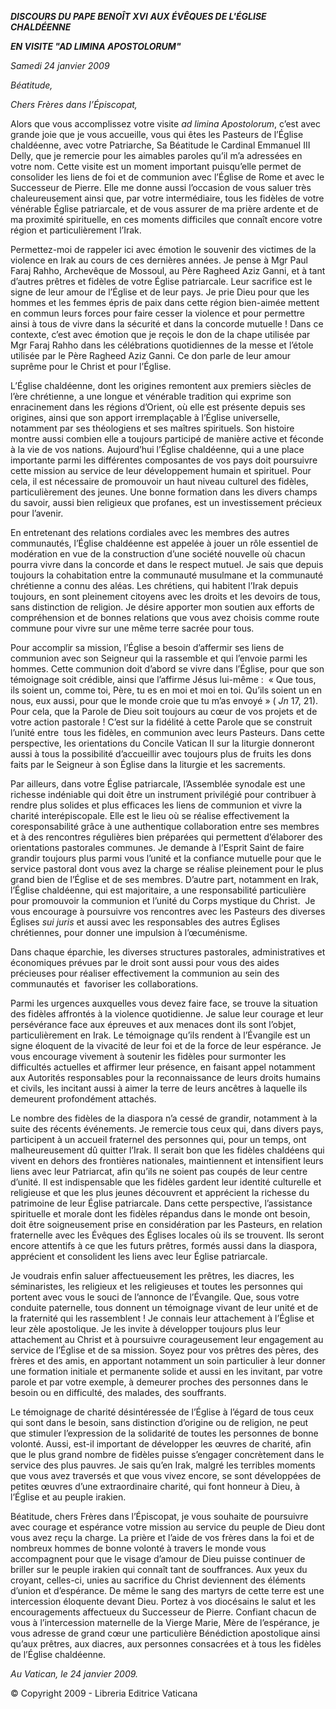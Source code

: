 ***DISCOURS DU PAPE BENOÎT XVI*** ***AUX ÉVÊQUES DE L'ÉGLISE CHALDÉENNE***

***EN VISITE "AD LIMINA APOSTOLORUM"***

*Samedi 24 janvier 2009*

*Béatitude,*

*Chers Frères dans l’Épiscopat,*

Alors que vous accomplissez votre visite *ad limina Apostolorum*, c’est avec grande joie que je vous accueille, vous qui êtes les Pasteurs de l’Église chaldéenne, avec votre Patriarche, Sa Béatitude le Cardinal Emmanuel III Delly, que je remercie pour les aimables paroles qu’il m’a adressées en votre nom. Cette visite est un moment important puisqu’elle permet de consolider les liens de foi et de communion avec l’Église de Rome et avec le Successeur de Pierre. Elle me donne aussi l’occasion de vous saluer très chaleureusement ainsi que, par votre intermédiaire, tous les fidèles de votre vénérable Église patriarcale, et de vous assurer de ma prière ardente et de ma proximité spirituelle, en ces moments difficiles que connaît encore votre région et particulièrement l’Irak.

Permettez-moi de rappeler ici avec émotion le souvenir des victimes de la violence en Irak au cours de ces dernières années. Je pense à Mgr Paul Faraj Rahho, Archevêque de Mossoul, au Père Ragheed Aziz Ganni, et à tant d’autres prêtres et fidèles de votre Église patriarcale. Leur sacrifice est le signe de leur amour de l’Église et de leur pays. Je prie Dieu pour que les hommes et les femmes épris de paix dans cette région bien-aimée mettent en commun leurs forces pour faire cesser la violence et pour permettre ainsi à tous de vivre dans la sécurité et dans la concorde mutuelle ! Dans ce contexte, c’est avec émotion que je reçois le don de la chape utilisée par Mgr Faraj Rahho dans les célébrations quotidiennes de la messe et l’étole utilisée par le Père Ragheed Aziz Ganni. Ce don parle de leur amour suprême pour le Christ et pour l’Église.

L’Église chaldéenne, dont les origines remontent aux premiers siècles de l’ère chrétienne, a une longue et vénérable tradition qui exprime son enracinement dans les régions d’Orient, où elle est présente depuis ses origines, ainsi que son apport irremplaçable à l’Église universelle, notamment par ses théologiens et ses maîtres spirituels. Son histoire montre aussi combien elle a toujours participé de manière active et féconde à la vie de vos nations. Aujourd’hui l’Église chaldéenne, qui a une place importante parmi les différentes composantes de vos pays doit poursuivre cette mission au service de leur développement humain et spirituel. Pour cela, il est nécessaire de promouvoir un haut niveau culturel des fidèles, particulièrement des jeunes. Une bonne formation dans les divers champs du savoir, aussi bien religieux que profanes, est un investissement précieux pour l’avenir.

En entretenant des relations cordiales avec les membres des autres communautés, l’Église chaldéenne est appelée à jouer un rôle essentiel de modération en vue de la construction d’une société nouvelle où chacun pourra vivre dans la concorde et dans le respect mutuel. Je sais que depuis toujours la cohabitation entre la communauté musulmane et la communauté chrétienne a connu des aléas. Les chrétiens, qui habitent l’Irak depuis toujours, en sont pleinement citoyens avec les droits et les devoirs de tous, sans distinction de religion. Je désire apporter mon soutien aux efforts de compréhension et de bonnes relations que vous avez choisis comme route commune pour vivre sur une même terre sacrée pour tous.

Pour accomplir sa mission, l’Église a besoin d’affermir ses liens de communion avec son Seigneur qui la rassemble et qui l’envoie parmi les hommes. Cette communion doit d’abord se vivre dans l’Église, pour que son témoignage soit crédible, ainsi que l’affirme Jésus lui-même :  « Que tous, ils soient un, comme toi, Père, tu es en moi et moi en toi. Qu’ils soient un en nous, eux aussi, pour que le monde croie que tu m’as envoyé » ( *Jn* 17, 21). Pour cela, que la Parole de Dieu soit toujours au cœur de vos projets et de votre action pastorale ! C’est sur la fidélité à cette Parole que se construit l’unité entre  tous les fidèles, en communion avec leurs Pasteurs. Dans cette perspective, les orientations du Concile Vatican II sur la liturgie donneront aussi à tous la possibilité d’accueillir avec toujours plus de fruits les dons faits par le Seigneur à son Église dans la liturgie et les sacrements.

Par ailleurs, dans votre Église patriarcale, l’Assemblée synodale est une richesse indéniable qui doit être un instrument privilégié pour contribuer à rendre plus solides et plus efficaces les liens de communion et vivre la charité interépiscopale. Elle est le lieu où se réalise effectivement la coresponsabilité grâce à une authentique collaboration entre ses membres et à des rencontres régulières bien préparées qui permettent d’élaborer des orientations pastorales communes. Je demande à l’Esprit Saint de faire grandir toujours plus parmi vous l’unité et la confiance mutuelle pour que le service pastoral dont vous avez la charge se réalise pleinement pour le plus grand bien de l’Église et de ses membres. D’autre part, notamment en Irak, l’Église chaldéenne, qui est majoritaire, a une responsabilité particulière pour promouvoir la communion et l’unité du Corps mystique du Christ.  Je vous encourage à poursuivre vos rencontres avec les Pasteurs des diverses Églises *sui juris* et aussi avec les responsables des autres Églises chrétiennes, pour donner une impulsion à l’œcuménisme.

Dans chaque éparchie, les diverses structures pastorales, administratives et économiques prévues par le droit sont aussi pour vous des aides précieuses pour réaliser effectivement la communion au sein des communautés et  favoriser les collaborations.

Parmi les urgences auxquelles vous devez faire face, se trouve la situation des fidèles affrontés à la violence quotidienne. Je salue leur courage et leur persévérance face aux épreuves et aux menaces dont ils sont l’objet, particulièrement en Irak. Le témoignage qu’ils rendent à l’Évangile est un signe éloquent de la vivacité de leur foi et de la force de leur espérance. Je vous encourage vivement à soutenir les fidèles pour surmonter les difficultés actuelles et affirmer leur présence, en faisant appel notamment aux Autorités responsables pour la reconnaissance de leurs droits humains et civils, les incitant aussi à aimer la terre de leurs ancêtres à laquelle ils demeurent profondément attachés.

Le nombre des fidèles de la diaspora n’a cessé de grandir, notamment à la suite des récents événements. Je remercie tous ceux qui, dans divers pays, participent à un accueil fraternel des personnes qui, pour un temps, ont malheureusement dû quitter l’Irak. Il serait bon que les fidèles chaldéens qui vivent en dehors des frontières nationales, maintiennent et intensifient leurs liens avec leur Patriarcat, afin qu’ils ne soient pas coupés de leur centre d’unité. Il est indispensable que les fidèles gardent leur identité culturelle et religieuse et que les plus jeunes découvrent et apprécient la richesse du patrimoine de leur Église patriarcale. Dans cette perspective, l’assistance spirituelle et morale dont les fidèles répandus dans le monde ont besoin, doit être soigneusement prise en considération par les Pasteurs, en relation fraternelle avec les Évêques des Églises locales où ils se trouvent. Ils seront encore attentifs à ce que les futurs prêtres, formés aussi dans la diaspora, apprécient et consolident les liens avec leur Église patriarcale.

Je voudrais enfin saluer affectueusement les prêtres, les diacres, les séminaristes, les religieux et les religieuses et toutes les personnes qui portent avec vous le souci de l’annonce de l’Évangile. Que, sous votre conduite paternelle, tous donnent un témoignage vivant de leur unité et de la fraternité qui les rassemblent ! Je connais leur attachement à l’Église et leur zèle apostolique. Je les invite à développer toujours plus leur attachement au Christ et à poursuivre courageusement leur engagement au service de l’Église et de sa mission. Soyez pour vos prêtres des pères, des frères et des amis, en apportant notamment un soin particulier à leur donner une formation initiale et permanente solide et aussi en les invitant, par votre parole et par votre exemple, à demeurer proches des personnes dans le besoin ou en difficulté, des malades, des souffrants.

Le témoignage de charité désintéressée de l’Église à l’égard de tous ceux qui sont dans le besoin, sans distinction d’origine ou de religion, ne peut que stimuler l’expression de la solidarité de toutes les personnes de bonne volonté. Aussi, est-il important de développer les œuvres de charité, afin que le plus grand nombre de fidèles puisse s’engager concrètement dans le service des plus pauvres. Je sais qu’en Irak, malgré les terribles moments que vous avez traversés et que vous vivez encore, se sont développées de petites œuvres d’une extraordinaire charité, qui font honneur à Dieu, à l’Église et au peuple irakien.

Béatitude, chers Frères dans l’Épiscopat, je vous souhaite de poursuivre avec courage et espérance votre mission au service du peuple de Dieu dont vous avez reçu la charge. La prière et l’aide de vos frères dans la foi et de nombreux hommes de bonne volonté à travers le monde vous accompagnent pour que le visage d’amour de Dieu puisse continuer de briller sur le peuple irakien qui connaît tant de souffrances. Aux yeux du croyant, celles-ci, unies au sacrifice du Christ deviennent des éléments d’union et d’espérance. De même le sang des martyrs de cette terre est une intercession éloquente devant Dieu. Portez à vos diocésains le salut et les encouragements affectueux du Successeur de Pierre. Confiant chacun de vous à l’intercession maternelle de la Vierge Marie, Mère de l’espérance, je vous adresse de grand cœur une particulière Bénédiction apostolique ainsi qu’aux prêtres, aux diacres, aux personnes consacrées et à tous les fidèles de l’Église chaldéenne.

*Au Vatican, le 24 janvier 2009.*

© Copyright 2009 - Libreria Editrice Vaticana